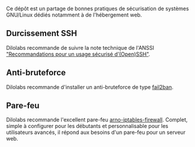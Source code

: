 Ce dépôt est un partage de bonnes pratiques de sécurisation de systèmes GNU/Linux dédiés notamment à de l'hébergement web.

## Durcissement SSH

Dilolabs recommande de suivre la note technique de l'ANSSI ["Recommandations pour un usage sécurisé d’(Open)SSH"](https://www.ssi.gouv.fr/uploads/2014/01/NT_OpenSSH.pdf).

## Anti-bruteforce

Dilolabs recommande d'installer un anti-bruteforce de type [fail2ban](https://www.fail2ban.org/wiki/index.php/Main_Page).

## Pare-feu

Dilolabs recommande l'excellent pare-feu [arno-iptables-firewall](https://github.com/arno-iptables-firewall/aif/).
Complet, simple à configurer pour les débutants et personnalisable pour les utilisateurs avancés, il répond aux besoins d'un pare-feu pour un serveur web.
